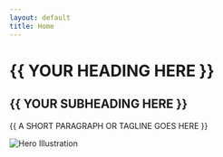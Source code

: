 ```yaml
---
layout: default
title: Home
---
```


<div class="hero">
  <div class="hero-text">
    <h1>{{ YOUR HEADING HERE }}</h1>
    <h2>{{ YOUR SUBHEADING HERE }}</h2>
    <p>{{ A SHORT PARAGRAPH OR TAGLINE GOES HERE }}</p>
  </div>
  <div class="hero-image">
    <img src="assets/images/hero-illustration.png" alt="Hero Illustration" />
  </div>
</div>
